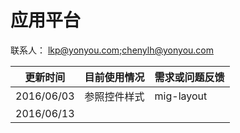 # 应用平台

联系人：	lkp@yonyou.com;chenylh@yonyou.com

| 更新时间 | 目前使用情况 | 需求或问题反馈 |
| --- | --- | --- |
| 2016/06/03 | 参照控件样式  | mig-layout |
| 2016/06/13 |  |  |
